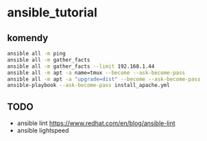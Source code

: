# ansible_tutorial

## komendy

```bash
ansible all -m ping
ansible all -m gather_facts
ansible all -m gather_facts --limit 192.168.1.44
ansible all -m apt -a name=tmux --become --ask-become-pass
ansible all -m apt -a "upgrade=dist" --become --ask-become-pass
ansible-playbook --ask-become-pass install_apache.yml
```

## TODO
- ansible lint https://www.redhat.com/en/blog/ansible-lint
- ansible lightspeed